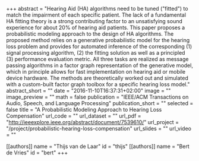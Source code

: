 +++
abstract = "Hearing Aid (HA) algorithms need to be tuned (\"fitted\") to match the impairment of each specific patient. The lack of a fundamental HA fitting theory is a strong contributing factor to an unsatisfying sound experience for about 20% of hearing aid patients. This paper proposes a probabilistic modeling approach to the design of HA algorithms. The proposed method relies on a generative probabilistic model for the hearing loss problem and provides for automated inference of the corresponding (1) signal processing algorithm, (2) the fitting solution as well as a principled (3) performance evaluation metric. All three tasks are realized as message passing algorithms in a factor graph representation of the generative model, which in principle allows for fast implementation on hearing aid or mobile device hardware. The methods are theoretically worked out and simulated with a custom-built factor graph toolbox for a specific hearing loss model."
abstract_short = ""
date = "2016-11-10T16:37:31+02:00"
image = ""
image_preview = ""
math = false
publication = "IEEE/ACM Transactions on Audio, Speech, and Language Processing"
publication_short = ""
selected = false
title = "A Probabilistic Modeling Approach to Hearing Loss Compensation"
url_code = ""
url_dataset = ""
url_pdf = "http://ieeexplore.ieee.org/abstract/document/7539610/"
url_project = "/project/probabilistic-hearing-loss-compensation"
url_slides = ""
url_video = ""

[[authors]]
    name = "Thijs van de Laar"
    id = "thijs"
[[authors]]
    name = "Bert de Vries"
    id = "bert"
+++
